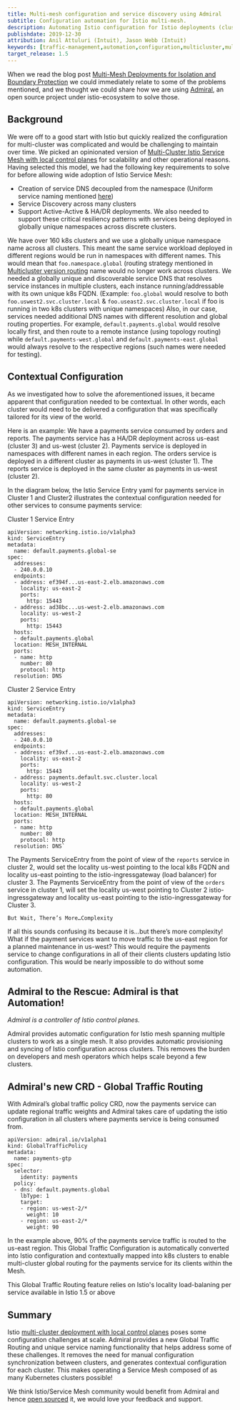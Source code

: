 ```yaml
---
title: Multi-mesh configuration and service discovery using Admiral
subtitle: Configuration automation for Istio multi-mesh.
description: Automating Istio configuration for Istio deployments (clusters) that work as a single mesh.
publishdate: 2019-12-30
attribution: Anil Attuluri (Intuit), Jason Webb (Intuit)
keywords: [traffic-management,automation,configuration,multicluster,multi-mesh,gateway,federated,globalidentifer]
target_release: 1.5
---
```


When we read the blog post [Multi-Mesh Deployments for Isolation and Boundary Protection](https://istio.io/blog/2019/isolated-clusters/) we could immediately relate to some of the problems mentioned, and we thought we could share how we are using [Admiral](https://github.com/istio-ecosystem/admiral), an open source project under istio-ecosystem to solve those.

## Background

We were off to a good start with Istio but quickly realized the configuration for multi-cluster was complicated and would be challenging to maintain over time. We picked an opinionated version of [Multi-Cluster Istio Service Mesh with local control planes](https://istio.io/docs/setup/install/multicluster/gateways/#deploy-the-istio-control-plane-in-each-cluster) for scalability and other operational reasons. Having selected this model, we had the following  key requirements to solve for before allowing wide adoption of Istio Service Mesh:
- Creation of service DNS decoupled from the namespace (Uniform service naming mentioned [here](https://istio.io/blog/2019/isolated-clusters/#features-of-multi-mesh-deployments))
- Service Discovery across many clusters
- Support Active-Active & HA/DR deployments. We also needed to support these critical resiliency patterns with services being deployed in globally unique namespaces across discrete clusters.

We have over 160 k8s clusters and we use a globally unique namespace name across all clusters. This meant the same service workload deployed in different regions would be run in namespaces with different names. This would mean that `foo.namespace.global` (routing strategy mentioned in [Multicluster version routing](https://istio.io/blog/2019/multicluster-version-routing/) name would no longer work across clusters. We needed a globally unique and discoverable service DNS that resolves service instances in multiple clusters, each instance running/addressable with its own unique k8s FQDN. (Example: `foo.global` would resolve to both `foo.uswest2.svc.cluster.local` & `foo.useast2.svc.cluster.local` if foo is running in two k8s clusters with unique namespaces)
Also, in our case, services needed additional DNS names with different resolution and global routing properties. For example, `default.payments.global` would resolve locally first, and then route to a remote instance (using topology routing) while `default.payments-west.global` and `default.payments-east.global` would always resolve to the respective regions (such names were needed for testing).

## Contextual Configuration
As we investigated how to solve the aforementioned issues, it became apparent that configuration needed to be contextual. In other words, each cluster would need to be delivered a configuration that was specifically tailored for its view of the world.

Here is an example:
We have a payments service consumed by orders and reports. The payments service has a HA/DR deployment across us-east (cluster 3) and us-west (cluster 2). Payments service is deployed in namespaces with different names in each region. The orders service is deployed in a different cluster as payments in us-west (cluster 1). The reports service is deployed in the same cluster as payments in us-west (cluster 2).

In the diagram below, the Istio Service Entry yaml for payments service in Cluster 1 and Cluster2 illustrates the contextual configuration needed for other services to consume payments service:

Cluster 1 Service Entry
```
apiVersion: networking.istio.io/v1alpha3
kind: ServiceEntry
metadata:
  name: default.payments.global-se
spec:
  addresses:
  - 240.0.0.10
  endpoints:
  - address: ef394f...us-east-2.elb.amazonaws.com
    locality: us-east-2
    ports:
      http: 15443
  - address: ad38bc...us-west-2.elb.amazonaws.com
    locality: us-west-2
    ports:
      http: 15443
  hosts:
  - default.payments.global
  location: MESH_INTERNAL
  ports:
  - name: http
    number: 80
    protocol: http
  resolution: DNS
```

Cluster 2 Service Entry
```
apiVersion: networking.istio.io/v1alpha3
kind: ServiceEntry
metadata:
  name: default.payments.global-se
spec:
  addresses:
  - 240.0.0.10
  endpoints:
  - address: ef39xf...us-east-2.elb.amazonaws.com
    locality: us-east-2
    ports:
      http: 15443
  - address: payments.default.svc.cluster.local
    locality: us-west-2
    ports:
      http: 80
  hosts:
  - default.payments.global
  location: MESH_INTERNAL
  ports:
  - name: http
    number: 80
    protocol: http
  resolution: DNS`
```

The Payments ServiceEntry from the point of view of the `reports` service in cluster 2, would set the locality us-west pointing to the local k8s FQDN and locality us-east pointing to the istio-ingressgateway (load balancer) for cluster 3.
The Payments ServiceEntry from the point of view of the `orders` service in cluster 1, will set the locality us-west pointing to Cluster 2 istio-ingressgateway and locality us-east pointing to the istio-ingressgateway for Cluster 3.

`But Wait, There’s More…Complexity`

If all this sounds confusing its because it is…but there’s more complexity!
What if the payment services want to move traffic to the us-east region for a planned maintenance in us-west?
This would require the payments service to change configurations in all of their clients clusters updating Istio configuration. This would be nearly impossible to do without some automation.

## Admiral to the Rescue: Admiral is that Automation!
_Admiral is a controller of Istio control planes._

Admiral provides automatic configuration for Istio mesh spanning multiple clusters to work as a single mesh. It also provides automatic provisioning and syncing of Istio configuration across clusters. This removes the burden on developers and mesh operators which helps scale beyond a few clusters.

## Admiral's new CRD - Global Traffic Routing
With Admiral’s global traffic policy CRD, now the payments service can update regional traffic weights and Admiral takes care of updating the istio configuration in all clusters where payments service is being consumed from.

```
apiVersion: admiral.io/v1alpha1
kind: GlobalTrafficPolicy
metadata:
  name: payments-gtp
spec:
  selector:
    identity: payments
  policy:
  - dns: default.payments.global
    lbType: 1
    target:
    - region: us-west-2/*
      weight: 10
    - region: us-east-2/*
      weight: 90
```

In the example above, 90% of the payments service traffic is routed to the us-east region. This Global Traffic Configuration is automatically converted into Istio configuration and contextually mapped into k8s clusters to enable multi-cluster global routing for the payments service for its clients within the Mesh.

This Global Traffic Routing feature relies on Istio's locality load-balaning per service available in Istio 1.5 or above

## Summary
Istio [multi-cluster deployment with local control planes](https://istio.io/docs/setup/install/multicluster/gateways/#deploy-the-istio-control-plane-in-each-cluster) poses some configuration challenges at scale. Admiral provides a new Global Traffic Routing and unique service naming functionality that helps address some of these challenges. It removes the need for manual configuration synchronization between clusters, and generates contextual configuration for each cluster. This makes operating a Service Mesh composed of as many Kubernetes clusters possible!


We think Istio/Service Mesh community would benefit from Admiral and hence [open sourced](https://github.com/istio-ecosystem/admiral) it, we would love your feedback and support.
